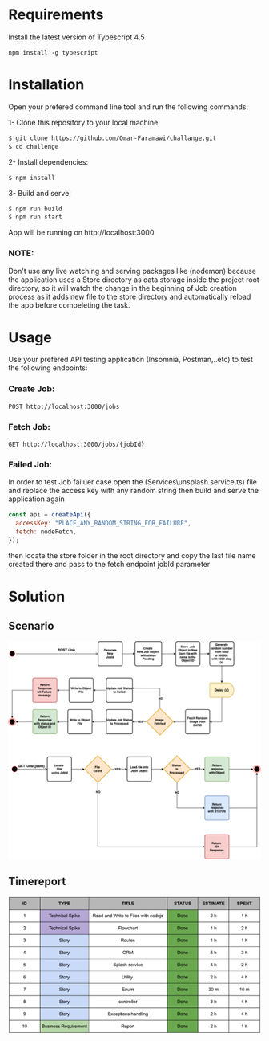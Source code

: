 # Requirements

Install the latest version of Typescript 4.5

```
npm install -g typescript
```

# Installation

Open your prefered command line tool and run the following commands:

1- Clone this repository to your local machine:

```bash
$ git clone https://github.com/Omar-Faramawi/challange.git
$ cd challenge
```

2- Install dependencies:

```bash
$ npm install
```

3- Build and serve:

```bash
$ npm run build
$ npm run start
```

App will be running on http://localhost:3000

### NOTE:

Don't use any live watching and serving packages like (nodemon) because the application uses a Store directory as data storage inside the project root directory, so it will watch the change in the beginning of Job creation process as it adds new file to the store directory and automatically reload the app before compeleting the task.

# Usage

Use your prefered API testing application (Insomnia, Postman,..etc) to test the following endpoints:

### Create Job:

```
POST http://localhost:3000/jobs
```

### Fetch Job:

```
GET http://localhost:3000/jobs/{jobId}
```

### Failed Job:

In order to test Job failuer case open the (Services\unsplash.service.ts) file and replace the access key with any random string then build and serve the application again

```js
const api = createApi({
  accessKey: "PLACE_ANY_RANDOM_STRING_FOR_FAILURE",
  fetch: nodeFetch,
});
```

then locate the store folder in the root directory and copy the last file name created there and pass to the fetch endpoint jobId parameter

# Solution

## Scenario

![alt text](https://raw.githubusercontent.com/Omar-Faramawi/challange/master/flowcharts.png)

## Timereport

![alt text](https://raw.githubusercontent.com/Omar-Faramawi/challange/master/report.png)
